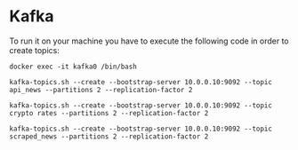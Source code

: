 # Kafka

To run it on your machine you have to execute the following code in order to create topics:


```
docker exec -it kafka0 /bin/bash

kafka-topics.sh --create --bootstrap-server 10.0.0.10:9092 --topic api_news --partitions 2 --replication-factor 2

kafka-topics.sh --create --bootstrap-server 10.0.0.10:9092 --topic crypto rates --partitions 2 --replication-factor 2

kafka-topics.sh --create --bootstrap-server 10.0.0.10:9092 --topic scraped_news --partitions 2 --replication-factor 2
```
